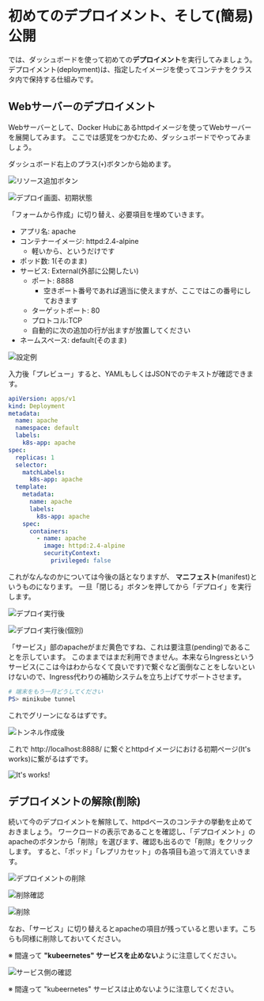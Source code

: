 # 初めてのデプロイメント、そして(簡易)公開

では、ダッシュボードを使って初めての**デプロイメント**を実行してみましょう。
デプロイメント(deployment)は、指定したイメージを使ってコンテナをクラスタ内で保持する仕組みです。

## Webサーバーのデプロイメント

Webサーバーとして、Docker Hubにあるhttpdイメージを使ってWebサーバーを展開してみます。
ここでは感覚をつかむため、ダッシュボードでやってみましょう。

ダッシュボード右上のプラス(`+`)ボタンから始めます。

![リソース追加ボタン](images/new-resource.png)

![デプロイ画面、初期状態](images/dashboard-deploy-1.png)

「フォームから作成」に切り替え、必要項目を埋めていきます。

* アプリ名: apache
* コンテナーイメージ: httpd:2.4-alpine
    * 軽いから、というだけです
* ポッド数: 1(そのまま)
* サービス: External(外部に公開したい)
    * ポート: 8888
        * 空きポート番号であれば適当に使えますが、ここではこの番号にしておきます
    * ターゲットポート: 80
    * プロトコル:TCP
    * 自動的に次の追加の行が出ますが放置してください
* ネームスペース: default(そのまま)

![設定例](images/dashboard-deploy-2.png)

入力後「プレビュー」すると、YAMLもしくはJSONでのテキストが確認できます。

```yaml
apiVersion: apps/v1
kind: Deployment
metadata:
  name: apache
  namespace: default
  labels:
    k8s-app: apache
spec:
  replicas: 1
  selector:
    matchLabels:
      k8s-app: apache
  template:
    metadata:
      name: apache
      labels:
        k8s-app: apache
    spec:
      containers:
        - name: apache
          image: httpd:2.4-alpine
          securityContext:
            privileged: false
```

これがなんなのかについては今後の話となりますが、 **マニフェスト**(manifest)というものになります。
一旦「閉じる」ボタンを押してから「デプロイ」を実行します。

![デプロイ実行後](images/dashboard-deploy-3.png)

![デプロイ実行後(個別)](images/dashboard-deploy-4.png)

「サービス」部のapacheがまだ黄色ですね、これは要注意(pending)であることを示しています。
このままではまだ利用できません。本来ならIngressというサービス(ここは今はわからなくて良いです)で繋ぐなど面倒なことをしないといけないので、Ingress代わりの補助システムを立ち上げてサポートさせます。

```powershell
# 端末をもう一月どうしてください
PS> minikube tunnel
```

これでグリーンになるはずです。

![トンネル作成後](images/dashboard-deploy-5.png)

これで http://localhost:8888/ に繋ぐとhttpdイメージにおける初期ページ(It's works)に繋がるはずです。

![It's works!](images/httpd-itsworks.png)

## デプロイメントの解除(削除)

続いて今のデプロイメントを解除して、httpdベースのコンテナの挙動を止めておきましょう。
ワークロードの表示であることを確認し、「デプロイメント」のapacheのボタンから「削除」を選びます、確認も出るので「削除」をクリックします。
すると、「ポッド」「レプリカセット」の各項目も追って消えていきます。

![デプロイメントの削除](images/dashboard-deploy-6.png)

![削除確認](images/dashboard-deploy-7.png)

![削除](images/dashboard-deploy-8.png)

なお、「サービス」に切り替えるとapacheの項目が残っていると思います。こちらも同様に削除しておいてください。

※ 間違って **"kubeernetes" サービスを止めない**ように注意してください。

![サービス側の確認](images/dashboard-deploy-9.png)

※ 間違って "kubeernetes" サービスは止めないように注意してください。


